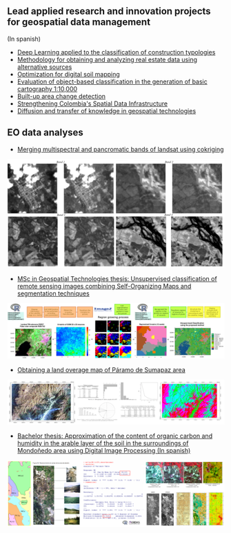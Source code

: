 ## Lead applied research and innovation projects for geospatial data management
(In spanish)
- [Deep Learning applied to the classification of construction typologies](https://ciaf.igac.gov.co/sites/ciaf.igac.gov.co/files/ciaf/wp-content/uploads/2017/08/0007_deeplearning.jpg)
- [Methodology for obtaining and analyzing real estate data using alternative sources](https://ciaf.igac.gov.co/sites/ciaf.igac.gov.co/files/ciaf/wp-content/uploads/2017/08/0008_webscraping.jpg)
- [Optimization for digital soil mapping](https://ciaf.igac.gov.co/sites/ciaf.igac.gov.co/files/ciaf/wp-content/uploads/2017/08/0003_mapeosuelos.jpg)
- [Evaluation of object-based classification in the generation of basic cartography 1:10,000](https://ciaf.igac.gov.co/sites/ciaf.igac.gov.co/files/ciaf/wp-content/uploads/2017/08/0005_calsifiobjetos.jpg)
- [Built-up area change detection](https://ciaf.igac.gov.co/sites/ciaf.igac.gov.co/files/ciaf/wp-content/uploads/2017/08/0001_deteccioncambios.jpg)
- [Strengthening Colombia's Spatial Data Infrastructure](https://www.icde.gov.co/)
- [Diffusion and transfer of knowledge in geospatial technologies](https://semanageomatica.igac.gov.co/2020/)

## EO data analyses

- [Merging multispectral and pancromatic bands of landsat using cokriging](https://novaresearch.unl.pt/en/publications/merging-multispectral-and-pancromatic-bands-of-landsat-using-cokr-2)

<img src="images/panKriging.png?raw=true"/>

- [MSc in Geospatial Technologies thesis: Unsupervised classification of remote sensing images combining Self-Organizing Maps and segmentation techniques](https://run.unl.pt/bitstream/10362/9186/1/TGEO0085.pdf)

<img src="images/MscThesisWF.png?raw=true"/>

- [Obtaining a land overage map of Páramo de Sumapaz area](/pdf/XXSimposioEstadisticaUNAL.pdf)

<img src="images/SumapazClus.png?raw=true"/>


- [Bachelor thesis: Approximation of the content of organic carbon and humidity in the arable layer of the soil in the surroundings of Mondoñedo area using Digital Image Processing (In spanish)](/pdf/TesisPregrado.pdf)

<img src="images/Bsc.png?raw=true"/>


